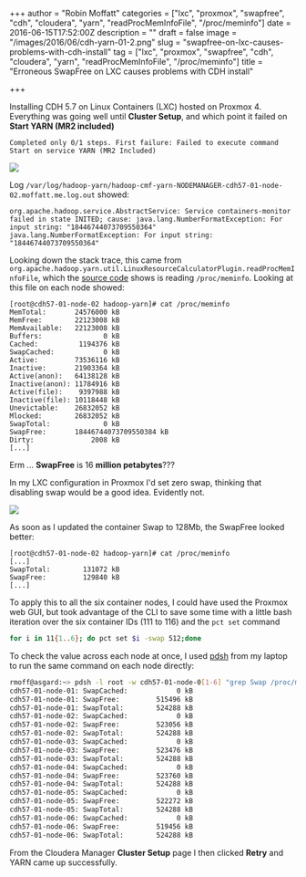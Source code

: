 +++
author = "Robin Moffatt"
categories = ["lxc", "proxmox", "swapfree", "cdh", "cloudera", "yarn", "readProcMemInfoFile", "/proc/meminfo"]
date = 2016-06-15T17:52:00Z
description = ""
draft = false
image = "/images/2016/06/cdh-yarn-01-2.png"
slug = "swapfree-on-lxc-causes-problems-with-cdh-install"
tag = ["lxc", "proxmox", "swapfree", "cdh", "cloudera", "yarn", "readProcMemInfoFile", "/proc/meminfo"]
title = "Erroneous SwapFree on LXC causes problems with CDH install"

+++

Installing CDH 5.7 on Linux Containers (LXC) hosted on Proxmox 4. Everything was going well until **Cluster Setup**, and which point it failed on **Start YARN (MR2 included)**

    Completed only 0/1 steps. First failure: Failed to execute command Start on service YARN (MR2 Included)

![](/content/images/2016/06/cdh-yarn-01-1.png)

Log `/var/log/hadoop-yarn/hadoop-cmf-yarn-NODEMANAGER-cdh57-01-node-02.moffatt.me.log.out` showed:

    org.apache.hadoop.service.AbstractService: Service containers-monitor failed in state INITED; cause: java.lang.NumberFormatException: For input string: "18446744073709550364"
    java.lang.NumberFormatException: For input string: "18446744073709550364"

Looking down the stack trace, this came from `org.apache.hadoop.yarn.util.LinuxResourceCalculatorPlugin.readProcMemInfoFile`, which the [source code](http://grepcode.com/file/repo1.maven.org/maven2/org.apache.hadoop/hadoop-yarn-common/0.23.1/org/apache/hadoop/yarn/util/LinuxResourceCalculatorPlugin.java#LinuxResourceCalculatorPlugin.readProcMemInfoFile%28boolean%29) shows is reading `/proc/meminfo`. Looking at this file on each node showed:

```
[root@cdh57-01-node-02 hadoop-yarn]# cat /proc/meminfo
MemTotal:       24576000 kB
MemFree:        22123008 kB
MemAvailable:   22123008 kB
Buffers:               0 kB
Cached:          1194376 kB
SwapCached:            0 kB
Active:         73536116 kB
Inactive:       21903364 kB
Active(anon):   64138128 kB
Inactive(anon): 11784916 kB
Active(file):    9397988 kB
Inactive(file): 10118448 kB
Unevictable:    26832052 kB
Mlocked:        26832052 kB
SwapTotal:             0 kB
SwapFree:       18446744073709550384 kB
Dirty:              2008 kB
[...]
```

Erm ... **SwapFree** is 16 **million petabytes**???

In my LXC configuration in Proxmox I'd set zero swap, thinking that disabling swap would be a good idea. Evidently not.

![](/content/images/2016/06/cdh-yarn-02.png)

As soon as I updated the container Swap to 128Mb, the SwapFree looked better:

```
[root@cdh57-01-node-02 hadoop-yarn]# cat /proc/meminfo
[...]
SwapTotal:        131072 kB
SwapFree:         129840 kB
[...]
```

To apply this to all the six container nodes, I could have used the Proxmox web GUI, but took advantage of the CLI to save some time with a little bash iteration over the six container IDs (111 to 116) and the `pct set` command

```bash
for i in 11{1..6}; do pct set $i -swap 512;done
```

To check the value across each node at once, I used [pdsh](http://www.rittmanmead.com/2014/12/linux-cluster-sysadmin-parallel-command-execution-with-pdsh/) from my laptop to run the same command on each node directly:

```bash
rmoff@asgard:~> pdsh -l root -w cdh57-01-node-0[1-6] "grep Swap /proc/meminfo"|sort
cdh57-01-node-01: SwapCached:            0 kB
cdh57-01-node-01: SwapFree:         515496 kB
cdh57-01-node-01: SwapTotal:        524288 kB
cdh57-01-node-02: SwapCached:            0 kB
cdh57-01-node-02: SwapFree:         523056 kB
cdh57-01-node-02: SwapTotal:        524288 kB
cdh57-01-node-03: SwapCached:            0 kB
cdh57-01-node-03: SwapFree:         523476 kB
cdh57-01-node-03: SwapTotal:        524288 kB
cdh57-01-node-04: SwapCached:            0 kB
cdh57-01-node-04: SwapFree:         523760 kB
cdh57-01-node-04: SwapTotal:        524288 kB
cdh57-01-node-05: SwapCached:            0 kB
cdh57-01-node-05: SwapFree:         522272 kB
cdh57-01-node-05: SwapTotal:        524288 kB
cdh57-01-node-06: SwapCached:            0 kB
cdh57-01-node-06: SwapFree:         519456 kB
cdh57-01-node-06: SwapTotal:        524288 kB
```

From the Cloudera Manager **Cluster Setup** page I then clicked **Retry** and YARN came up successfully.
